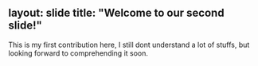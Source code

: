 layout: slide
title: "Welcome to our second slide!"
---
This is my first contribution here,
I still dont understand a lot of stuffs, but looking forward to comprehending it soon.
